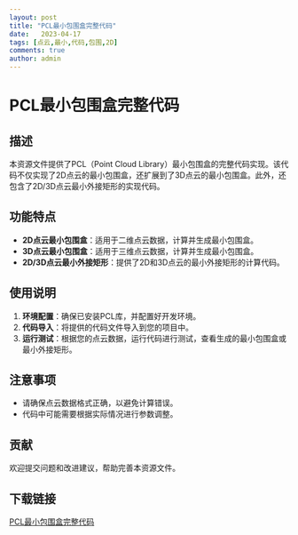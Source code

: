 ```yaml
---
layout: post
title: "PCL最小包围盒完整代码"
date:   2023-04-17
tags: [点云,最小,代码,包围,2D]
comments: true
author: admin
---
```

# PCL最小包围盒完整代码

## 描述
本资源文件提供了PCL（Point Cloud Library）最小包围盒的完整代码实现。该代码不仅实现了2D点云的最小包围盒，还扩展到了3D点云的最小包围盒。此外，还包含了2D/3D点云最小外接矩形的实现代码。

## 功能特点
- **2D点云最小包围盒**：适用于二维点云数据，计算并生成最小包围盒。
- **3D点云最小包围盒**：适用于三维点云数据，计算并生成最小包围盒。
- **2D/3D点云最小外接矩形**：提供了2D和3D点云的最小外接矩形的计算代码。

## 使用说明
1. **环境配置**：确保已安装PCL库，并配置好开发环境。
2. **代码导入**：将提供的代码文件导入到您的项目中。
3. **运行测试**：根据您的点云数据，运行代码进行测试，查看生成的最小包围盒或最小外接矩形。

## 注意事项
- 请确保点云数据格式正确，以避免计算错误。
- 代码中可能需要根据实际情况进行参数调整。

## 贡献
欢迎提交问题和改进建议，帮助完善本资源文件。

## 下载链接

[PCL最小包围盒完整代码](https://pan.quark.cn/s/1c17b3dcd23b)